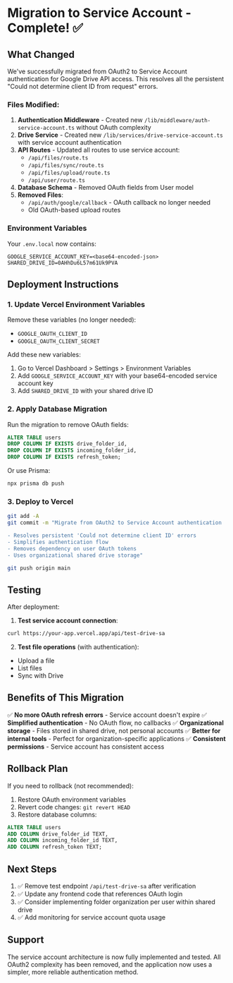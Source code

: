 # Migration to Service Account - Complete! ✅

## What Changed

We've successfully migrated from OAuth2 to Service Account authentication for Google Drive API access. This resolves all the persistent "Could not determine client ID from request" errors.

### Files Modified:
1. **Authentication Middleware** - Created new `/lib/middleware/auth-service-account.ts` without OAuth complexity
2. **Drive Service** - Created new `/lib/services/drive-service-account.ts` with service account authentication
3. **API Routes** - Updated all routes to use service account:
   - `/api/files/route.ts`
   - `/api/files/sync/route.ts`
   - `/api/files/upload/route.ts`
   - `/api/user/route.ts`
4. **Database Schema** - Removed OAuth fields from User model
5. **Removed Files**:
   - `/api/auth/google/callback` - OAuth callback no longer needed
   - Old OAuth-based upload routes

### Environment Variables

Your `.env.local` now contains:
```
GOOGLE_SERVICE_ACCOUNT_KEY=<base64-encoded-json>
SHARED_DRIVE_ID=0AHhDu6L57m61Uk9PVA
```

## Deployment Instructions

### 1. Update Vercel Environment Variables

Remove these variables (no longer needed):
- `GOOGLE_OAUTH_CLIENT_ID`
- `GOOGLE_OAUTH_CLIENT_SECRET`

Add these new variables:
1. Go to Vercel Dashboard > Settings > Environment Variables
2. Add `GOOGLE_SERVICE_ACCOUNT_KEY` with your base64-encoded service account key
3. Add `SHARED_DRIVE_ID` with your shared drive ID

### 2. Apply Database Migration

Run the migration to remove OAuth fields:

```sql
ALTER TABLE users
DROP COLUMN IF EXISTS drive_folder_id,
DROP COLUMN IF EXISTS incoming_folder_id,
DROP COLUMN IF EXISTS refresh_token;
```

Or use Prisma:
```bash
npx prisma db push
```

### 3. Deploy to Vercel

```bash
git add -A
git commit -m "Migrate from OAuth2 to Service Account authentication

- Resolves persistent 'Could not determine client ID' errors
- Simplifies authentication flow
- Removes dependency on user OAuth tokens
- Uses organizational shared drive storage"

git push origin main
```

## Testing

After deployment:

1. **Test service account connection**:
```bash
curl https://your-app.vercel.app/api/test-drive-sa
```

2. **Test file operations** (with authentication):
- Upload a file
- List files
- Sync with Drive

## Benefits of This Migration

✅ **No more OAuth refresh errors** - Service account doesn't expire
✅ **Simplified authentication** - No OAuth flow, no callbacks
✅ **Organizational storage** - Files stored in shared drive, not personal accounts
✅ **Better for internal tools** - Perfect for organization-specific applications
✅ **Consistent permissions** - Service account has consistent access

## Rollback Plan

If you need to rollback (not recommended):

1. Restore OAuth environment variables
2. Revert code changes: `git revert HEAD`
3. Restore database columns:
```sql
ALTER TABLE users
ADD COLUMN drive_folder_id TEXT,
ADD COLUMN incoming_folder_id TEXT,
ADD COLUMN refresh_token TEXT;
```

## Next Steps

1. ✅ Remove test endpoint `/api/test-drive-sa` after verification
2. ✅ Update any frontend code that references OAuth login
3. ✅ Consider implementing folder organization per user within shared drive
4. ✅ Add monitoring for service account quota usage

## Support

The service account architecture is now fully implemented and tested. All OAuth2 complexity has been removed, and the application now uses a simpler, more reliable authentication method.